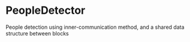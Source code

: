 # PeopleDetector
People detection using inner-communication method, and a shared data structure between blocks
